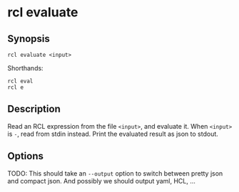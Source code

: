 # rcl evaluate

## Synopsis

    rcl evaluate <input>

Shorthands:

    rcl eval
    rcl e

## Description

Read an RCL expression from the file `<input>`, and evaluate it. When `<input>`
is `-`, read from stdin instead. Print the evaluated result as json to stdout.

## Options

TODO: This should take an `--output` option to switch between pretty json and
compact json. And possibly we should output yaml, HCL, ...
